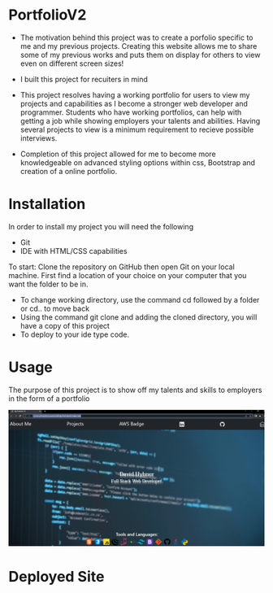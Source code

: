 # PortfolioV2
 
- The motivation behind this project was to create a porfolio specific to me and my previous projects. Creating this website allows me to share some of my previous
works and puts them on display for others to view even on different screen sizes! 

- I built this project for recuiters in mind

- This project resolves having a working portfolio for users to view my projects and capabilities as I become a stronger web developer and programmer. Students who have working portfolios, can help with getting a job while showing employers your talents and abilities. Having several projects to view is a minimum requirement to recieve possible interviews. 

- Completion of this project allowed for me to become more knowledgeable on advanced styling options within css, Bootstrap and creation of a online portfolio. 


# Installation
In order to install my project you will need the following

- Git
- IDE with HTML/CSS capabilities 

To start: 
Clone the repository on GitHub then open Git on your local machine. First find a location of your choice on your computer that you want the folder to be in.
- To change working directory, use the command cd followed by a folder or cd.. to move back  
- Using the command git clone and adding the cloned directory, you will have a copy of this project
- To deploy to your ide type code. 

# Usage 
The purpose of this project is to show off my talents and skills to employers in the form of a portfolio  


![PortfolioV2](./Assets/images/Portfolio.PNG)



# Deployed Site




